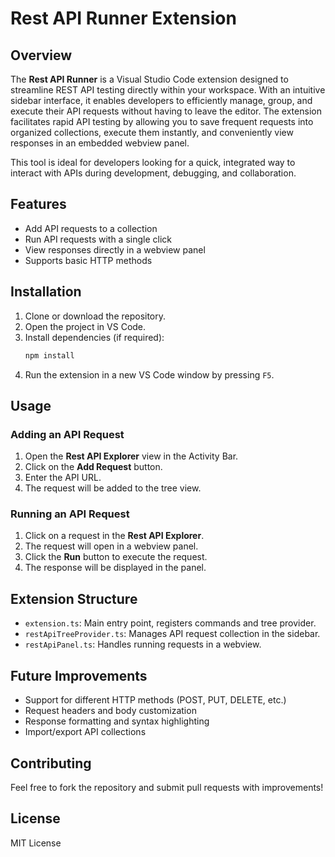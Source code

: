 # Rest API Runner Extension

## Overview
The **Rest API Runner** is a Visual Studio Code extension designed to streamline REST API testing directly within your workspace. With an intuitive sidebar interface, it enables developers to efficiently manage, group, and execute their API requests without having to leave the editor. The extension facilitates rapid API testing by allowing you to save frequent requests into organized collections, execute them instantly, and conveniently view responses in an embedded webview panel.

This tool is ideal for developers looking for a quick, integrated way to interact with APIs during development, debugging, and collaboration.

## Features
- Add API requests to a collection
- Run API requests with a single click
- View responses directly in a webview panel
- Supports basic HTTP methods

## Installation
1. Clone or download the repository.
2. Open the project in VS Code.
3. Install dependencies (if required):
   ```sh
   npm install
   ```
4. Run the extension in a new VS Code window by pressing `F5`.

## Usage
### Adding an API Request
1. Open the **Rest API Explorer** view in the Activity Bar.
2. Click on the **Add Request** button.
3. Enter the API URL.
4. The request will be added to the tree view.

### Running an API Request
1. Click on a request in the **Rest API Explorer**.
2. The request will open in a webview panel.
3. Click the **Run** button to execute the request.
4. The response will be displayed in the panel.

## Extension Structure
- `extension.ts`: Main entry point, registers commands and tree provider.
- `restApiTreeProvider.ts`: Manages API request collection in the sidebar.
- `restApiPanel.ts`: Handles running requests in a webview.

## Future Improvements
- Support for different HTTP methods (POST, PUT, DELETE, etc.)
- Request headers and body customization
- Response formatting and syntax highlighting
- Import/export API collections

## Contributing
Feel free to fork the repository and submit pull requests with improvements!

## License
MIT License

